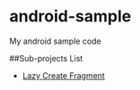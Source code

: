 # android-sample

My android sample code

##Sub-projects List

* [Lazy Create Fragment](LazyCreateFragment/README.md)
